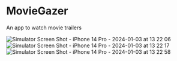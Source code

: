 # MovieGazer

An app to watch movie trailers

![Simulator Screen Shot - iPhone 14 Pro - 2024-01-03 at 13 22 06](https://github.com/Prthomas808/TrailerApp/assets/124922008/cf467c55-8c20-40b1-959e-45bdbba735fe)
![Simulator Screen Shot - iPhone 14 Pro - 2024-01-03 at 13 22 17](https://github.com/Prthomas808/TrailerApp/assets/124922008/5fee9645-fa35-43d7-b631-6568a0fa25ba)
![Simulator Screen Shot - iPhone 14 Pro - 2024-01-03 at 13 22 58](https://github.com/Prthomas808/TrailerApp/assets/124922008/3087ca4e-751b-4014-9e34-50852ccd70a0)
